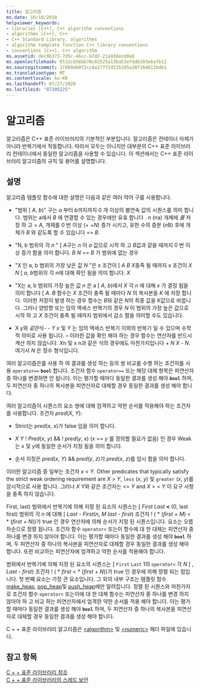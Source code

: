 ```yaml
---
title: 알고리즘
ms.date: 10/18/2018
helpviewer_keywords:
- libraries [C++], C++ algorithm conventions
- algorithms [C++], C++
- C++ Standard Library, algorithms
- algorithm template function C++ library conventions
- conventions [C++], C++ algorithm
ms.assetid: dec9b373-7d5c-46cc-b7d2-21a938ecd0a6
ms.openlocfilehash: 6532cb56bb70c82525a13ba53efdd6203ebafb12
ms.sourcegitcommit: 1f009ab0f2cc4a177f2d1353d5a38f164612bdb1
ms.translationtype: MT
ms.contentlocale: ko-KR
ms.lasthandoff: 07/27/2020
ms.locfileid: "87205225"
---
```

# <a name="algorithms"></a>알고리즘

알고리즘은 C++ 표준 라이브러리의 기본적인 부분입니다. 알고리즘은 컨테이너 자체가 아니라 반복기에서 작동합니다. 따라서 모두는 아니지만 대부분의 C++ 표준 라이브러리 컨테이너에서 동일한 알고리즘을 사용할 수 있습니다. 이 섹션에서는 C++ 표준 라이브러리 알고리즘의 규칙 및 용어를 설명합니다.

## <a name="remarks"></a>설명

알고리즘 템플릿 함수에 대한 설명은 다음과 같은 여러 약어 구를 사용합니다.

- "범위 \[ *A*, *b*)" 구는 *a* 부터 *b*까지까지 0 개 이상의 불연속 값의 시퀀스를 의미 합니다. 범위는 a에서 *B* 에 연결할 수 있는 경우에만 유효 합니다 *.* *n* (*n*a) 개체에 *를* 저장 하 고  =  *A*, 개체를 0 번 이상 (+ +*N*) 증가 시키고, 유한 수의 증분 (*n*B) 후에 개체가 *B* 와 같도록 할 수 있습니다  ==  *B*.

- "N, b 범위의 각 *n* " \[ *A*구는 *n* 이 *a* 값으로 시작 하 고 *B*값과 같을 때까지 0 번 이상 증가 함을 의미 합니다. *B* *N*  ==  *B* 가 범위에 없는 경우

- "X 인 a, b 범위의 가장 낮은 값 *N* "은 x 조건이 \[ *A* *B* *X*충족 될 때까지 x 조건이 *X* *N* \[ *a*, *b*범위의 각 n에 대해 확인 됨을 의미 합니다. *X*

- "X는 a, b 범위의 가장 높은 값 *n* 은 a \[ *A*, *b*)에서 *X* 각 *n* 에 대해 *x* 가 결정 됨을 의미 합니다 \[ *A*. *B* 함수는 *X* 조건이 충족 될 때마다 *N* 의 복사본을 *K* 에 저장 합니다. 이러한 저장이 발생 하는 경우 함수는 *B*와 같은 *N*의 최종 값을 *K*값으로 바꿉니다. 그러나 양방향 또는 임의 액세스 반복기의 경우 *N* 이 범위의 가장 높은 값으로 시작 하 고 *X* 조건이 충족 될 때까지 범위에서 감소 함을 의미할 수도 있습니다.

- X y와 *같은*식-  -  *Y* *x* 및 *Y* 는 임의 액세스 반복기 이외의 반복기 일 수 있으며 수학적 의미로 사용 됩니다. **-** 이러한 값을 확인 해야 하는 경우 함수는 연산자를 반드시 계산 하지 않습니다. *X*n 및 x n과 같은 식의 경우에도 마찬가지입니다  +  *N* *X*  -  *N*. 여기서 *N* 은 정수 형식입니다.

여러 알고리즘은를 사용 하 여 결과를 생성 하는 등의 쌍 비교를 수행 하는 조건자를 사용 `operator==` **`bool`** 합니다. 조건자 함수 `operator==` 또는 해당 대체 항목은 피연산자 중 하나를 변경하면 안 됩니다. 이는 평가할 때마다 동일한 결과를 생성 해야 **`bool`** 하며, 두 피연산자 중 하나의 복사본을 피연산자로 대체할 경우 동일한 결과를 생성 해야 합니다.

여러 알고리즘이 시퀀스의 요소 쌍에 대해 엄격하고 약한 순서를 적용해야 하는 조건자를 사용합니다. 조건자 *pred*(*X*, *Y*):

- Strict는 *pred*(*x*, *x*)가 false 임을 의미 합니다.

- *X* *Y* \! *Pred*(*x*, *y*)  && \! *pred*(*y*, *x*) (*x*  ==  *y* 를 정의할 필요가 없음) 인 경우 Weak는 x 및 y에 동일한 순서가 지정 됨을 의미 합니다.

- 순서 지정은 *pred*(*x*, *Y*)  && *pred*(*y*, *z*)가 *pred*(*x*, *z*)를 암시 함을 의미 합니다.

이러한 알고리즘 중 일부는 조건자 *x* \< *Y*. Other predicates that typically satisfy the strict weak ordering requirement are *X* > *Y*, `less` (*x*, *y*) 및 `greater` (*x*, *y*)를 암시적으로 사용 합니다. 그러나 *X* Y와 같은 조건자는 \<= *Y* and *X* > =  *Y* 이 요구 사항을 충족 하지 않습니다.

First, last) 범위에서 반복기에 의해 지정 된 요소의 시퀀스는 \[ *First* *Last* **<** (0, last first) 범위의 각 *n* 에 대해 \[ *Last*  -  *First*(*n*, *M* *last*  -  *first*) 조건자 \! ( \* (*first*  +  *M*) < \* (*first*  +  *N*))가 true 인 경우 연산자에 의해 순서가 지정 된 시퀀스입니다. 요소는 오름차순으로 정렬 됩니다. 조건자 함수 `operator<` 또는이 함수에 대 한 대체는 피연산자 중 하나를 변경 하지 않아야 합니다. 이는 평가할 때마다 동일한 결과를 생성 해야 **`bool`** 하며, 두 피연산자 중 하나의 복사본을 피연산자로 대체할 경우 동일한 결과를 생성 해야 합니다. 또한 비교하는 피연산자에 엄격하고 약한 순서를 적용해야 합니다.

범위에서 반복기에 의해 지정 된 요소의 시퀀스는 \[ `First` `Last` 1의 `operator<` 각 *N* \[ , *Last*  -  *first*) 조건자 \! ( \* _first_  <  \* (*first*  +  *N*))가 true 인 경우에 의해 정렬 되는 힙입니다. 첫 번째 요소는 가장 큰 요소입니다. 그 외의 내부 구조는 템플릿 함수 [make_heap](algorithm-functions.md#make_heap), [pop_heap](algorithm-functions.md#pop_heap)및 [push_heap](algorithm-functions.md#push_heap)에만 알려집니다. 정렬 된 시퀀스와 마찬가지로 조건자 함수 `operator<` 또는이에 대 한 대체 함수는 피연산자 중 하나를 변경 하지 않아야 하 고 비교 하는 피연산자에서 엄격한 약한 순서를 적용 해야 합니다. 이는 평가할 때마다 동일한 결과를 생성 해야 **`bool`** 하며, 두 피연산자 중 하나의 복사본을 피연산자로 대체할 경우 동일한 결과를 생성 해야 합니다.

C + + 표준 라이브러리 알고리즘은 [\<algorithm>](algorithm.md) 및 [\<numeric>](numeric.md) 헤더 파일에 있습니다.

## <a name="see-also"></a>참고 항목

[C + + 표준 라이브러리 참조](cpp-standard-library-reference.md)\
[C + + 표준 라이브러리의 스레드 보안](thread-safety-in-the-cpp-standard-library.md)
